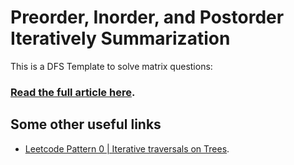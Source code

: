 # Preorder, Inorder, and Postorder Iteratively Summarization

This is a DFS Template to solve matrix questions:

### [Read the full article here](https://leetcode.com/problems/binary-tree-postorder-traversal/solutions/45551/Preorder-Inorder-and-Postorder-Iteratively-Summarization/).

## Some other useful links

- [Leetcode Pattern 0 | Iterative traversals on Trees](https://medium.com/leetcode-patterns/leetcode-pattern-0-iterative-traversals-on-trees-d373568eb0ec).

